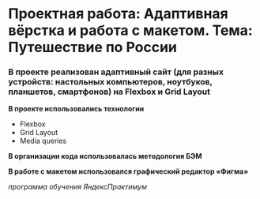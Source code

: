 # Проектная работа: Адаптивная вёрстка и работа с макетом. Тема: Путешествие по России

### В проекте реализован адаптивный сайт (для разных устройств: настольных компьютеров, ноутбуков, планшетов, смартфонов) на Flexbox и Grid Layout

**В проекте использовались технологии**

* Flexbox
* Grid Layout
* Media queries

**В организации кода использовалась методология БЭМ**

**В работе с макетом использовался графический редактор «Фигма»**

*программа обучения ЯндексПрактимум*